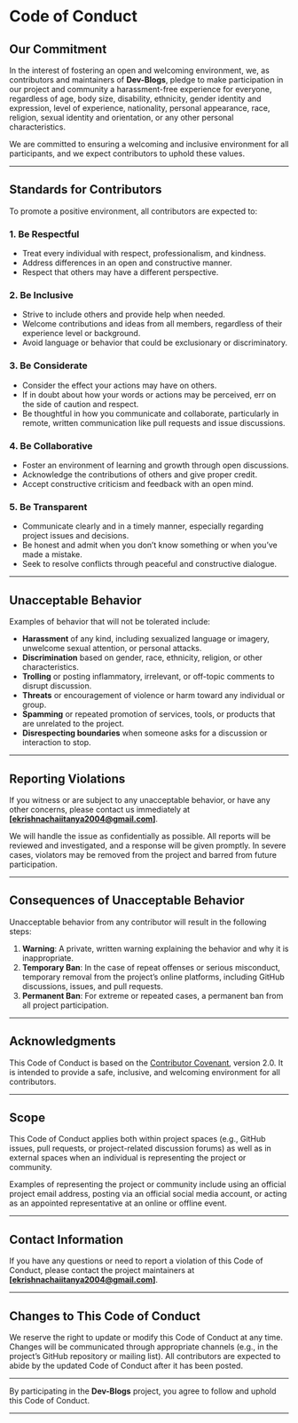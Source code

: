 # **Code of Conduct**

## **Our Commitment**

In the interest of fostering an open and welcoming environment, we, as contributors and maintainers of **Dev-Blogs**, pledge to make participation in our project and community a harassment-free experience for everyone, regardless of age, body size, disability, ethnicity, gender identity and expression, level of experience, nationality, personal appearance, race, religion, sexual identity and orientation, or any other personal characteristics.

We are committed to ensuring a welcoming and inclusive environment for all participants, and we expect contributors to uphold these values.

---

## **Standards for Contributors**

To promote a positive environment, all contributors are expected to:

### **1. Be Respectful**
- Treat every individual with respect, professionalism, and kindness.
- Address differences in an open and constructive manner.
- Respect that others may have a different perspective.

### **2. Be Inclusive**
- Strive to include others and provide help when needed.
- Welcome contributions and ideas from all members, regardless of their experience level or background.
- Avoid language or behavior that could be exclusionary or discriminatory.

### **3. Be Considerate**
- Consider the effect your actions may have on others.
- If in doubt about how your words or actions may be perceived, err on the side of caution and respect.
- Be thoughtful in how you communicate and collaborate, particularly in remote, written communication like pull requests and issue discussions.

### **4. Be Collaborative**
- Foster an environment of learning and growth through open discussions.
- Acknowledge the contributions of others and give proper credit.
- Accept constructive criticism and feedback with an open mind.

### **5. Be Transparent**
- Communicate clearly and in a timely manner, especially regarding project issues and decisions.
- Be honest and admit when you don’t know something or when you’ve made a mistake.
- Seek to resolve conflicts through peaceful and constructive dialogue.

---

## **Unacceptable Behavior**

Examples of behavior that will not be tolerated include:

- **Harassment** of any kind, including sexualized language or imagery, unwelcome sexual attention, or personal attacks.
- **Discrimination** based on gender, race, ethnicity, religion, or other characteristics.
- **Trolling** or posting inflammatory, irrelevant, or off-topic comments to disrupt discussion.
- **Threats** or encouragement of violence or harm toward any individual or group.
- **Spamming** or repeated promotion of services, tools, or products that are unrelated to the project.
- **Disrespecting boundaries** when someone asks for a discussion or interaction to stop.
  
---

## **Reporting Violations**

If you witness or are subject to any unacceptable behavior, or have any other concerns, please contact us immediately at **[ekrishnachaiitanya2004@gmail.com]**.

We will handle the issue as confidentially as possible. All reports will be reviewed and investigated, and a response will be given promptly. In severe cases, violators may be removed from the project and barred from future participation.

---

## **Consequences of Unacceptable Behavior**

Unacceptable behavior from any contributor will result in the following steps:

1. **Warning**: A private, written warning explaining the behavior and why it is inappropriate.
2. **Temporary Ban**: In the case of repeat offenses or serious misconduct, temporary removal from the project’s online platforms, including GitHub discussions, issues, and pull requests.
3. **Permanent Ban**: For extreme or repeated cases, a permanent ban from all project participation.

---

## **Acknowledgments**

This Code of Conduct is based on the [Contributor Covenant](https://www.contributor-covenant.org/), version 2.0. It is intended to provide a safe, inclusive, and welcoming environment for all contributors.

---

## **Scope**

This Code of Conduct applies both within project spaces (e.g., GitHub issues, pull requests, or project-related discussion forums) as well as in external spaces when an individual is representing the project or community.

Examples of representing the project or community include using an official project email address, posting via an official social media account, or acting as an appointed representative at an online or offline event.

---

## **Contact Information**

If you have any questions or need to report a violation of this Code of Conduct, please contact the project maintainers at **[ekrishnachaiitanya2004@gmail.com]**.

---

## **Changes to This Code of Conduct**

We reserve the right to update or modify this Code of Conduct at any time. Changes will be communicated through appropriate channels (e.g., in the project’s GitHub repository or mailing list). All contributors are expected to abide by the updated Code of Conduct after it has been posted.

---

By participating in the **Dev-Blogs** project, you agree to follow and uphold this Code of Conduct.

---